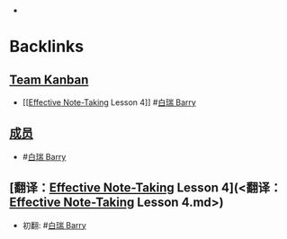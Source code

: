 - 

# Backlinks
## [Team Kanban](<Team Kanban.md>)
- [[[Effective Note-Taking](<[[Effective Note-Taking.md>) Lesson 4]] #[白瑞 Barry](<白瑞 Barry.md>)

## [成员](<成员.md>)
- #[白瑞 Barry](<白瑞 Barry.md>)

## [翻译：[Effective Note-Taking](<Effective Note-Taking.md>) Lesson 4](<翻译：[Effective Note-Taking](<Effective Note-Taking.md>) Lesson 4.md>)
- 初翻: #[白瑞 Barry](<白瑞 Barry.md>)

